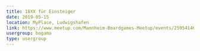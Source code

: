 ```yaml
---
title: 18XX für Einsteiger
date: 2019-05-15
location: MyPlace, Ludwigshafen
link: https://www.meetup.com/Mannheim-Boardgames-Meetup/events/259541469/
usergroup: bogama
type: usergroup
---
```

